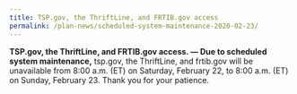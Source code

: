 ```yaml
---
title: TSP.gov, the ThriftLine, and FRTIB.gov access
permalink: /plan-news/scheduled-system-maintenance-2020-02-23/
---
```

**TSP.gov, the ThriftLine, and FRTIB.gov access. &#8212; Due to scheduled system maintenance,** tsp.gov, the ThriftLine, and frtib.gov will be unavailable from 8:00 a.m. (ET) on Saturday, February 22, to 8:00 a.m. (ET) on Sunday, February 23. Thank you for your patience.
